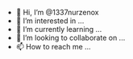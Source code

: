 - 👋 Hi, I’m @1337nurzenox
- 👀 I’m interested in ...
- 🌱 I’m currently learning ...
- 💞️ I’m looking to collaborate on ...
- 📫 How to reach me ...
  
<!---
1337nurzenox/1337nurzenox is a ✨ special ✨ repository because its `README.md` (this file) appears on your GitHub profile.
You can click the Preview link to take a look at your changes.
--->
